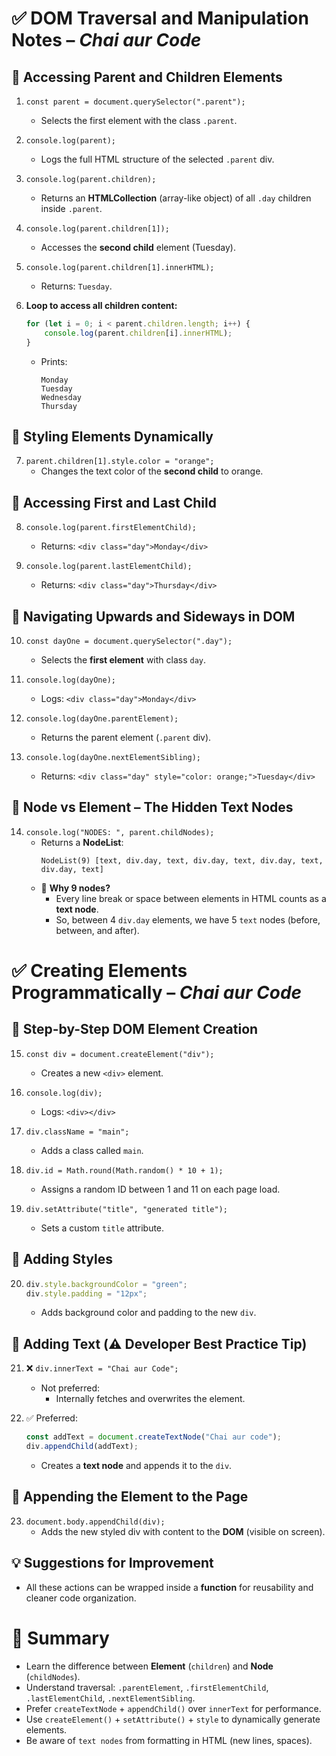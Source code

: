 
# ✅ DOM Traversal and Manipulation Notes – *Chai aur Code*

## 🔹 Accessing Parent and Children Elements

1. `const parent = document.querySelector(".parent");`  
   * Selects the first element with the class `.parent`.

2. `console.log(parent);`  
   * Logs the full HTML structure of the selected `.parent` div.

3. `console.log(parent.children);`  
   * Returns an **HTMLCollection** (array-like object) of all `.day` children inside `.parent`.

4. `console.log(parent.children[1]);`  
   * Accesses the **second child** element (Tuesday).

5. `console.log(parent.children[1].innerHTML);`  
   * Returns: `Tuesday`.

6. **Loop to access all children content:**  
   ```js
   for (let i = 0; i < parent.children.length; i++) {
       console.log(parent.children[i].innerHTML);
   }
   ```
   * Prints:
     ```
     Monday  
     Tuesday  
     Wednesday  
     Thursday
     ```

## 🔹 Styling Elements Dynamically

7. `parent.children[1].style.color = "orange";`  
   * Changes the text color of the **second child** to orange.

## 🔹 Accessing First and Last Child

8. `console.log(parent.firstElementChild);`  
   * Returns: `<div class="day">Monday</div>`

9. `console.log(parent.lastElementChild);`  
   * Returns: `<div class="day">Thursday</div>`

## 🔹 Navigating Upwards and Sideways in DOM

10. `const dayOne = document.querySelector(".day");`  
    * Selects the **first element** with class `day`.

11. `console.log(dayOne);`  
    * Logs: `<div class="day">Monday</div>`

12. `console.log(dayOne.parentElement);`  
    * Returns the parent element (`.parent` div).

13. `console.log(dayOne.nextElementSibling);`  
    * Returns: `<div class="day" style="color: orange;">Tuesday</div>`

## 🔹 Node vs Element – The Hidden Text Nodes

14. `console.log("NODES: ", parent.childNodes);`  
    * Returns a **NodeList**:
      ```
      NodeList(9) [text, div.day, text, div.day, text, div.day, text, div.day, text]
      ```
    * 📝 **Why 9 nodes?**
      * Every line break or space between elements in HTML counts as a **text node**.
      * So, between 4 `div.day` elements, we have 5 `text` nodes (before, between, and after).

# ✅ Creating Elements Programmatically – *Chai aur Code*

## 🔹 Step-by-Step DOM Element Creation

15. `const div = document.createElement("div");`  
    * Creates a new `<div>` element.

16. `console.log(div);`  
    * Logs: `<div></div>`

17. `div.className = "main";`  
    * Adds a class called `main`.

18. `div.id = Math.round(Math.random() * 10 + 1);`  
    * Assigns a random ID between 1 and 11 on each page load.

19. `div.setAttribute("title", "generated title");`  
    * Sets a custom `title` attribute.

## 🔹 Adding Styles

20. ```js
    div.style.backgroundColor = "green";
    div.style.padding = "12px";
    ```  
    * Adds background color and padding to the new `div`.

## 🔹 Adding Text (⚠️ Developer Best Practice Tip)

21. ❌ `div.innerText = "Chai aur Code";`  
    * Not preferred:
      * Internally fetches and overwrites the element.

22. ✅ Preferred:
    ```js
    const addText = document.createTextNode("Chai aur code");
    div.appendChild(addText);
    ```  
    * Creates a **text node** and appends it to the `div`.

## 🔹 Appending the Element to the Page

23. `document.body.appendChild(div);`  
    * Adds the new styled div with content to the **DOM** (visible on screen).

## 💡 Suggestions for Improvement

* All these actions can be wrapped inside a **function** for reusability and cleaner code organization.

# 🧠 Summary

* Learn the difference between **Element** (`children`) and **Node** (`childNodes`).
* Understand traversal: `.parentElement`, `.firstElementChild`, `.lastElementChild`, `.nextElementSibling`.
* Prefer `createTextNode` + `appendChild()` over `innerText` for performance.
* Use `createElement()` + `setAttribute()` + `style` to dynamically generate elements.
* Be aware of `text nodes` from formatting in HTML (new lines, spaces).